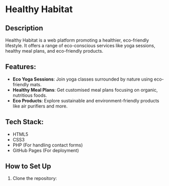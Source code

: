 # Healthy Habitat

## Description
Healthy Habitat is a web platform promoting a healthier, eco-friendly lifestyle. It offers a range of eco-conscious services like yoga sessions, healthy meal plans, and eco-friendly products.

## Features:
- **Eco Yoga Sessions**: Join yoga classes surrounded by nature using eco-friendly mats.
- **Healthy Meal Plans**: Get customised meal plans focusing on organic, nutritious foods.
- **Eco Products**: Explore sustainable and environment-friendly products like air purifiers and more.

## Tech Stack:
- HTML5
- CSS3
- PHP (For handling contact forms)
- GitHub Pages (For deployment)

## How to Set Up
1. Clone the repository:
